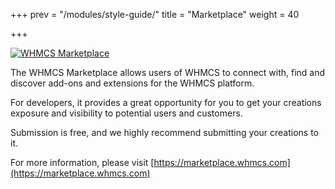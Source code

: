 +++
prev = "/modules/style-guide/"
title = "Marketplace"
weight = 40

+++

<div class="text-center">
    <a href="https://marketplace.whmcs.com/" target="_blank">
        <img src="//www.whmcs.com/images/marketplace/whmcsmarketplacelogo.png" alt="WHMCS Marketplace">
    </a>
</div>

The WHMCS Marketplace allows users of WHMCS to connect with, find and discover add-ons and extensions for the WHMCS platform.

For developers, it provides a great opportunity for you to get your creations exposure and visibility to potential users and customers.

Submission is free, and we highly recommend submitting your creations to it.

For more information, please visit [https://marketplace.whmcs.com](https://marketplace.whmcs.com)
